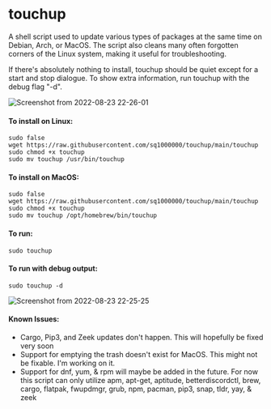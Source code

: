 # touchup

A shell script used to update various types of packages at the same time on Debian, Arch, or MacOS. The script also cleans many often forgotten corners of the Linux system, making it useful for troubleshooting.

If there's absolutely nothing to install, touchup should be quiet except for a start and stop dialogue. To show extra information, run touchup with the debug flag "-d".

![Screenshot from 2022-08-23 22-26-01](https://user-images.githubusercontent.com/39637438/186305908-8184214d-7f91-498c-93cb-df18ae42dfe1.png)
#### To install on Linux:

	sudo false
	wget https://raw.githubusercontent.com/sq1000000/touchup/main/touchup
	sudo chmod +x touchup
	sudo mv touchup /usr/bin/touchup

#### To install on MacOS:

	sudo false
	wget https://raw.githubusercontent.com/sq1000000/touchup/main/touchup
	sudo chmod +x touchup
	sudo mv touchup /opt/homebrew/bin/touchup

#### To run:

	sudo touchup
	
#### To run with debug output:
	
	sudo touchup -d

![Screenshot from 2022-08-23 22-25-25](https://user-images.githubusercontent.com/39637438/186306182-f4422d39-4bba-445c-9eff-fa0a65e5f8c4.png)

#### Known Issues:
- Cargo, Pip3, and Zeek updates don't happen. This will hopefully be fixed very soon
- Support for emptying the trash doesn't exist for MacOS. This might not be fixable. I'm working on it.
- Support for dnf, yum, & rpm will maybe be added in the future. For now this script can only utilize apm, apt-get, aptitude, betterdiscordctl, brew, cargo, flatpak, fwupdmgr, grub, npm, pacman, pip3, snap, tldr, yay, & zeek
